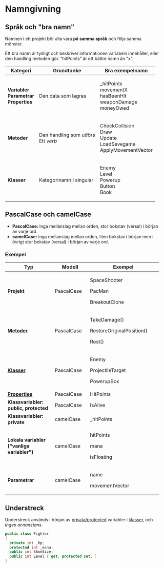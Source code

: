 # Namngivning

## Språk och "bra namn"

Namnen i ett projekt bör alla vara **på samma språk** och följa samma mönster.

Ett bra namn är tydligt och beskriver informationen variabeln innehåller, eller den handling metoden gör. "hitPoints" är ett bättre namn än "x".

| Kategori                                                                                        | Grundtanke                                          | Bra exempelnamn                                                                |
| ----------------------------------------------------------------------------------------------- | --------------------------------------------------- | ------------------------------------------------------------------------------ |
| <p><strong>Variabler</strong><br><strong>Parametrar</strong><br><strong>Properties</strong></p> | Den data som lagras                                 | <p>_hitPoints<br>movementX<br>hasBeenHit<br>weaponDamage<br>moneyOwed</p>      |
| **Metoder**                                                                                     | <p>Den handling som utförs<br>Ett <em>verb</em></p> | <p>CheckCollision<br>Draw<br>Update<br>LoadSavegame<br>ApplyMovementVector</p> |
| **Klasser**                                                                                     | Kategorinamn i singular                             | <p>Enemy<br>Level<br>Powerup<br>Button<br>Book</p>                             |

## PascalCase och camelCase

* **PascalCase:** Inga mellanslag mellan orden, stor bokstav (versal) i början av varje ord.
* **camelCase:** Inga mellanslag mellan orden, liten bokstav i början men i övrigt stor bokstav (versal) i början av varje ord.

### Exempel

<table><thead><tr><th width="242.2047984048375">Typ</th><th width="150">Modell</th><th width="352.26099094514075">Exempel</th></tr></thead><tbody><tr><td><strong>Projekt</strong></td><td>PascalCase</td><td><p>SpaceShooter</p><p>PacMan</p><p>BreakoutClone</p></td></tr><tr><td><a href="egna-metoder.md"><strong>Metoder</strong></a></td><td>PascalCase</td><td><p>TakeDamage()</p><p>RestoreOriginalPosition()</p><p>Rest()</p></td></tr><tr><td><a href="../klasser-och-objektorientering/klasser-och-instanser.md"><strong>Klasser</strong></a></td><td>PascalCase</td><td><p>Enemy</p><p>ProjectileTarget</p><p>PowerupBox</p></td></tr><tr><td><a href="../klasser-och-objektorientering/inkapsling-och-properties.md"><strong>Properties</strong></a></td><td>PascalCase</td><td>HitPoints</td></tr><tr><td><strong>Klassvariabler:</strong> <br><strong>public, protected</strong></td><td>PascalCase</td><td>IsAlive</td></tr><tr><td><strong>Klassvariabler: private</strong></td><td>camelCase</td><td>_hitPoints</td></tr><tr><td><strong>Lokala variabler</strong><br><strong>("vanliga variabler")</strong></td><td>camelCase</td><td><p>hitPoints</p><p>mana</p><p>isFloating</p></td></tr><tr><td><strong>Parametrar</strong></td><td>camelCase</td><td><p>name</p><p>movementVector</p></td></tr></tbody></table>

## Understreck

Understreck används i början av [privata/protected](../klasser-och-objektorientering/public-private-och-protected.md) variabler i [klasser](../klasser-och-objektorientering/klasser-och-instanser.md), och _ingen annanstans._

```csharp
public class Fighter
{
  private int _hp;
  protected int _mana;
  public int ShoeSize;
  public int Level { get; protected set; }
}
```
